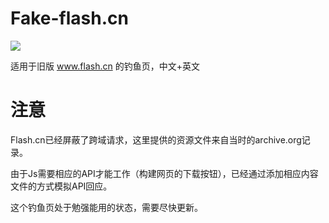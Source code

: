 # Fake-flash.cn

![](https://raw.githubusercontent.com/xsxtw/Fake-flash.cn/master/Fake-flash.cn.png)

适用于旧版 www.flash.cn 的钓鱼页，中文+英文

# 注意

Flash.cn已经屏蔽了跨域请求，这里提供的资源文件来自当时的archive.org记录。

由于Js需要相应的API才能工作（构建网页的下载按钮），已经通过添加相应内容文件的方式模拟API回应。

这个钓鱼页处于勉强能用的状态，需要尽快更新。

